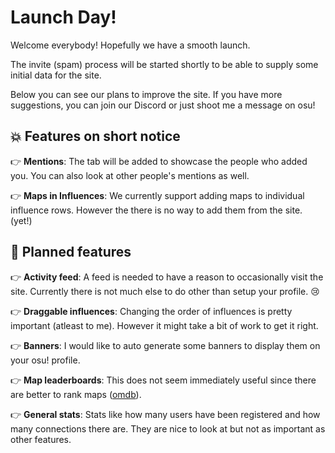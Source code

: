 # Launch Day!

Welcome everybody! Hopefully we have a smooth launch.

The invite (spam) process will be started shortly to be able to supply some initial data for the site.

Below you can see our plans to improve the site. If you have more suggestions, you can join our Discord or just shoot me a message on osu!

## 💥 **Features on short notice**

👉 **Mentions**: The tab will be added to showcase the people who added you. You can also look at other people's mentions as well.

👉 **Maps in Influences**: We currently support adding maps to individual influence rows. However the there is no way to add them from the site. (yet!)

## 🤔 **Planned features**

👉 **Activity feed**: A feed is needed to have a reason to occasionally visit the site. Currently there is not much else to do other than setup your profile. 😢

👉 **Draggable influences**: Changing the order of influences is pretty important (atleast to me). However it might take a bit of work to get it right.

👉 **Banners**: I would like to auto generate some banners to display them on your osu! profile.

👉 **Map leaderboards**: This does not seem immediately useful since there are better to rank maps ([omdb](https://omdb.nyahh.net/)).

👉 **General stats**: Stats like how many users have been registered and how many connections there are. They are nice to look at but not as important as other features.
